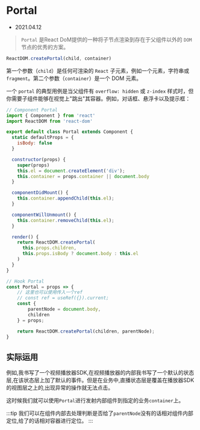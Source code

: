 # Portal

- 2021.04.12

> `Portal` 是React DoM提供的一种将子节点渲染到存在于父组件以外的 `DOM` 节点的优秀的方案。

```js
ReactDOM.createPortal(child, container)
```

第一个参数（`child`）是任何可渲染的 `React` 子元素，例如一个元素，字符串或 `fragment`。第二个参数（`container`）是一个 DOM 元素。

一个 `portal` 的典型用例是当父组件有 `overflow: hidden` 或 `z-index` 样式时，但你需要子组件能够在视觉上"跳出"其容器。例如，对话框、悬浮卡以及提示框：

```jsx
// Component Portal
import { Component } from 'react'
import ReactDOM from 'react-dom'

export default class Portal extends Component {
  static defaultProps = {
    isBody: false
  }

  constructor(props) {
    super(props)
    this.el = document.createElement('div');
    this.container = props.container || document.body
  }

  componentDidMount() {
    this.container.appendChild(this.el);
  }

  componentWillUnmount() {
    this.container.removeChild(this.el);
  }

  render() {
    return ReactDOM.createPortal(
      this.props.children,
      this.props.isBody ? document.body : this.el
    )
  }
}

// Hook Portal
const Portal = props => {
    // 这里也可以使用传入一个ref
    // const ref = useRef({}).current;
    const {
        parentNode = document.body,
        children
    } = props;

    return ReactDOM.createPortal(children, parentNode);
}
```

## 实际运用

例如,我书写了一个视频播放器SDK,在视频播放器的内部我书写了一个默认的状态层,在该状态层上加了默认的事件。但是在业务中,直播状态层是覆盖在播放器SDK的视图层之上的,出现异常的操作就无法点击。

这时候我们就可以使用`Portal`进行发射内部组件到指定的业务`container`上。

:::tip
我们可以在组件内部去处理判断是否给了`parentNode`没有的话相对组件内部定位,给了的话相对容器进行定位。
:::


